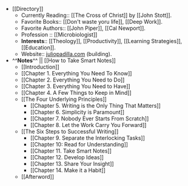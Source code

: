 - [[Directory]]
    - Currently Reading:: [[The Cross of Christ]] by [[John Stott]].
    - Favorite Books:: [[Don't waste yoru life]], [[Deep Work]].
    - Favorite Authors:: [[John Piper]], [[Cal Newport]].
    - Profession :: [[Microbiologist]]
    - **Interests**:: [[Theology]], [[Productivity]], [[Learning Strategies]], [[Education]].
    - Website:: [juliopadilla.com](https://www.juliopadilla.com) (building).
- ^^**Notes**^^ || [[How to Take Smart Notes]]
    - [[Introduction]]
    - [[Chapter 1. Everything You Need To Know]]
    - [[Chapter 2. Everything You Need to Do]]
    - [[Chapter 3. Everything You Need to Have]]
    - [[Chapter 4. A Few Things to Keep in Mind]]
    - [[The Four Underlying Principles]]
        - [[Chapter 5. Writing is the Only Thing That Matters]]
        - [[Chapter 6. Simplicity is Paramount]]
        - [[Chapter 7. Nobody Ever Starts From Scratch]]
        - [[Chapter 8. Let the Work Carry You Forward]]
    - [[The Six Steps to Successful Writing]]
        - [[Chapter 9. Separate the Interlocking Tasks]]
        - [[Chapter 10: Read for Understanding]]
        - [[Chapter 11. Take Smart Notes]]
        - [[Chapter 12. Develop Ideas]]  
        - [[Chapter 13. Share Your Insight]]
        - [[Chapter 14. Make it a Habit]]
    - [[Afterword]]

